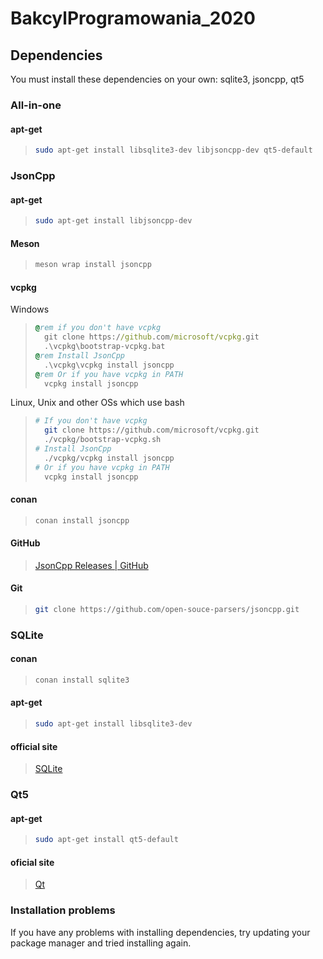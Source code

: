 # BakcylProgramowania_2020

## Dependencies
You must install these dependencies on your own: sqlite3, jsoncpp, qt5

### All-in-one
#### apt-get
> ```bash
> sudo apt-get install libsqlite3-dev libjsoncpp-dev qt5-default
> ```
### JsonCpp

#### apt-get
> ```bash
> sudo apt-get install libjsoncpp-dev
> ```
#### Meson
> ```bash
> meson wrap install jsoncpp
> ```

#### vcpkg
Windows
> ```bat
> @rem if you don't have vcpkg
>   git clone https://github.com/microsoft/vcpkg.git
>   .\vcpkg\bootstrap-vcpkg.bat
> @rem Install JsonCpp
>   .\vcpkg\vcpkg install jsoncpp
> @rem Or if you have vcpkg in PATH
>   vcpkg install jsoncpp
> ```
Linux, Unix and other OSs which use bash
> ```bash
> # If you don't have vcpkg
>   git clone https://github.com/microsoft/vcpkg.git
>   ./vcpkg/bootstrap-vcpkg.sh
> # Install JsonCpp
>   ./vcpkg/vcpkg install jsoncpp
> # Or if you have vcpkg in PATH
>   vcpkg install jsoncpp
> ```
#### conan
> ```bash
> conan install jsoncpp
> ```
#### GitHub
> [JsonCpp Releases | GitHub](https://github.com/open-source-parsers/jsoncpp/tags)
#### Git
> ```bash
> git clone https://github.com/open-souce-parsers/jsoncpp.git
> ```
### SQLite
#### conan
> ```bash
> conan install sqlite3
> ```
#### apt-get
> ```bash
> sudo apt-get install libsqlite3-dev
> ```
#### official site
> [SQLite](https://www.sqlite.org)
### Qt5
#### apt-get
> ```bash
> sudo apt-get install qt5-default
> ```
#### oficial site
> [Qt](https://www.qt.io/download)
### Installation problems
If you have any problems with installing dependencies, try updating your package manager and tried installing again.